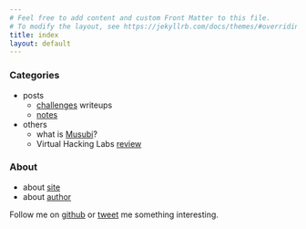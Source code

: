 ```yaml
---
# Feel free to add content and custom Front Matter to this file.
# To modify the layout, see https://jekyllrb.com/docs/themes/#overriding-theme-defaults
title: index
layout: default
---
```


### Categories
- posts
  - [challenges](/musubi/challenges) writeups
  - [notes](/musubi/notes)
- others
  - what is [Musubi](/musubi/others/whatismusubi)?
  - Virtual Hacking Labs [review](/musubi/others/vhlreview)

### About
- about [site](/musubi/about/site)
- about [author](/musubi/about/author)


Follow me on [github](https://github.com/yunaranyancat) or [tweet](https://twitter.com/yunaranyancat) me something interesting.
